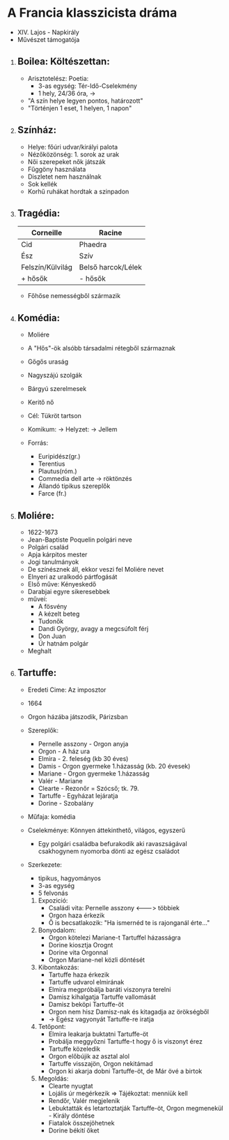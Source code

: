 # A Francia klasszicista dráma

- XIV. Lajos - Napkirály
- Művészet támogatója

1. ## Boilea: Költészettan:
    -  Arisztotelész: Poetia:
        - 3-as egység: Tér-Idő-Cselekmény
        - 1 hely, 24/36 óra, ->
    - "A szín helye legyen pontos, határozott"
    - "Történjen 1 eset, 1 helyen, 1 napon"

2. ## Színház:
    - Helye: főúri udvar/királyi palota
    - Nézőközönség: 1. sorok az urak
    - Női szerepeket nők játszák
    - Fűggöny használata
    - Diszletet nem használnak
    - Sok kellék
    - Korhű ruhákat hordtak a szinpadon 

3. ## Tragédia:
    | Corneille | Racine |
    |-----------|--------|
    | Cid       | Phaedra| 
    | Ész       | Szív   |
    | Felszín/Külvilág  | Belső harcok/Lélek |
    | + hősők | - hősők |
    - Főhőse nemességből származik 

4. ## Komédia:
    - Moliére
    - A "Hős"-ök alsóbb társadalmi rétegből származnak
    - Gőgős uraság
    - Nagyszájú szolgák
    - Bárgyú szerelmesek
    - Keritő nő
    - Cél: Tükröt tartson
    - Komikum:
            -> Helyzet:
            -> Jellem

    - Forrás:
        - Euripidész(gr.)
        - Terentius
        - Plautus(róm.)
        - Commedia dell arte -> röktönzés
        - Állandó tipikus szereplők
        - Farce (fr.)

5. ## Moliére:
    - 1622-1673
    - Jean-Baptiste Poquelin polgári neve
    - Polgári család
    - Apja kárpitos mester
    - Jogi tanulmányok
    - De színésznek áll, ekkor veszi fel Moliére nevet
    - Elnyeri az uralkodó pártfogását 
    - Első műve: Kényeskedő
    - Darabjai egyre sikeresebbek
    - művei:
        - A fösvény
        - A kézelt beteg
        - Tudonők
        - Dandi György, avagy a megcsúfolt férj
        - Don Juan
        - Úr hatnám polgár
    - Meghalt

6. ## Tartuffe:
    - Eredeti Cime: Az imposztor
    - 1664
    - Orgon házába játszodik, Párizsban
    - Szereplők:
        - Pernelle asszony - Orgon anyja
        - Orgon - A ház ura
        - Elmira - 2. feleség (kb 30 éves)
        - Damis - Orgon gyermeke 1.házasság (kb. 20 évesek)
        - Mariane - Orgon gyermeke 1.házasság 
        - Valér - Mariane 
        - Clearte - Rezonőr = Szócső; tk. 79.
        - Tartuffe - Egyházat lejáratja
        - Dorine - Szobalány

    - Műfaja: komédia
    - Cselekménye: Könnyen áttekinthető, világos, egyszerű
        - Egy polgári családba befurakodik aki ravaszságával csakhogynem nyomorba dönti az egész családot
    - Szerkezete: 
        - tipikus, hagyományos
        - 3-as egység
        - 5 felvonás
        
        1. Expozició:
            - Családi vita: Pernelle asszony <---> többiek
            - Orgon haza érkezik 
            - Ő is becsatlakozik: "Ha ismernéd te is rajonganál érte..."
        2. Bonyodalom:
            - Orgon kötelezi Mariane-t Tartuffel házasságra
            - Dorine kiosztja Orognt
            - Dorine vita Orgonnal
            - Orgon Mariane-nel közli döntését
        3. Kibontakozás:
            - Tartuffe haza érkezik
            - Tartuffe udvarol elmirának
            - Elmira megpróbálja baráti viszonyra terelni
            - Damisz kihalgatja Tartuffe vallomását
            - Damisz beköpi Tartuffe-öt
            - Orgon nem hisz Damisz-nak és kitagadja az örökségből
            - -> Egész vagyonyát Tartuffe-re iratja
        4. Tetőpont:
            - Elmira leakarja buktatni Tartuffe-öt
            - Probálja meggyőzni Tartuffe-t hogy ő is viszonyt érez
            - Tartuffe közeledik
            - Orgon előbújik az asztal alol
            - Tartuffe visszajön, Orgon nekitámad
            - Orgon ki akarja dobni Tartuffe-öt, de Már övé a birtok
        5. Megoldás:
            - Clearte nyugtat
            - Lojális úr megérkezik => Tájékoztat: menniük kell
            - Rendőr, Valér megjelenik
            - Lebuktatták és letartoztatják Tartuffe-öt, Orgon megmenekül - Király döntése
            - Fiatalok összejöhetnek
            - Dorine békití őket
